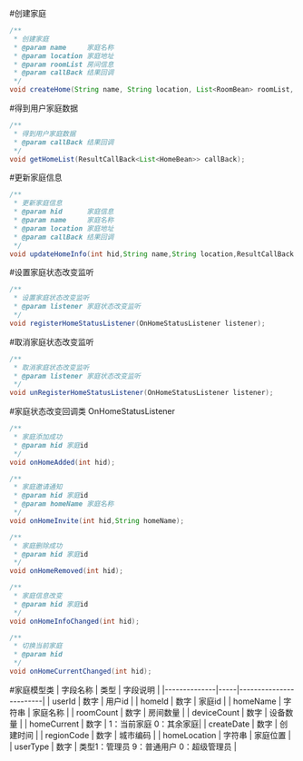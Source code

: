 #创建家庭

```java
/**
 * 创建家庭
 * @param name     家庭名称
 * @param location 家庭地址
 * @param roomList 房间信息
 * @param callBack 结果回调
 */
void createHome(String name, String location, List<RoomBean> roomList, ResultCallBack callBack);
```

#得到用户家庭数据

```java
/**
 * 得到用户家庭数据
 * @param callBack 结果回调
 */
void getHomeList(ResultCallBack<List<HomeBean>> callBack);
```

#更新家庭信息

```java
/**
 * 更新家庭信息
 * @param hid      家庭信息
 * @param name     家庭名称
 * @param location 家庭地址
 * @param callBack 结果回调
 */
void updateHomeInfo(int hid,String name,String location,ResultCallBack callBack);
```

#设置家庭状态改变监听

```java
/**
 * 设置家庭状态改变监听
 * @param listener 家庭状态改变监听
 */
void registerHomeStatusListener(OnHomeStatusListener listener);
```

#取消家庭状态改变监听

```java
/**
 * 取消家庭状态改变监听
 * @param listener 家庭状态改变监听
 */
void unRegisterHomeStatusListener(OnHomeStatusListener listener);
```

#家庭状态改变回调类 OnHomeStatusListener

```java
/**
 * 家庭添加成功
 * @param hid 家庭id
 */
void onHomeAdded(int hid);

/**
 * 家庭邀请通知
 * @param hid 家庭id
 * @param homeName 家庭名称
 */
void onHomeInvite(int hid,String homeName);

/**
 * 家庭删除成功
 * @param hid 家庭id
 */
void onHomeRemoved(int hid);

/**
 * 家庭信息改变
 * @param hid 家庭id
 */
void onHomeInfoChanged(int hid);

/**
 * 切换当前家庭
 * @param hid
 */
void onHomeCurrentChanged(int hid);
```

#家庭模型类
| 字段名称         | 类型  | 字段说明                   |
|--------------|-----|------------------------|
| userId       | 数字  | 用户id                   |
| homeId       | 数字  | 家庭id                   |
| homeName     | 字符串 | 家庭名称                   |
| roomCount    | 数字  | 房间数量                   |
| deviceCount  | 数字  | 设备数量                   |
| homeCurrent  | 数字  | 1：当前家庭 0：其余家庭|
| createDate   | 数字  | 创建时间                   |
| regionCode   | 数字  | 城市编码                   |
| homeLocation | 字符串 | 家庭位置                   |
| userType     | 数字  | 类型1：管理员 9：普通用户 0：超级管理员 |
